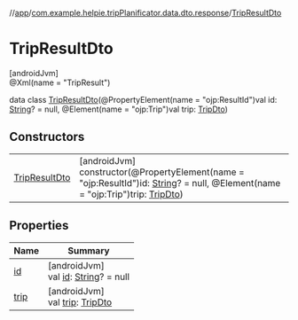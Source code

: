 //[app](../../../index.md)/[com.example.helpie.tripPlanificator.data.dto.response](../index.md)/[TripResultDto](index.md)

# TripResultDto

[androidJvm]\
@Xml(name = &quot;TripResult&quot;)

data class [TripResultDto](index.md)(@PropertyElement(name = &quot;ojp:ResultId&quot;)val id: [String](https://kotlinlang.org/api/latest/jvm/stdlib/kotlin/-string/index.html)? = null, @Element(name = &quot;ojp:Trip&quot;)val trip: [TripDto](../-trip-dto/index.md))

## Constructors

| | |
|---|---|
| [TripResultDto](-trip-result-dto.md) | [androidJvm]<br>constructor(@PropertyElement(name = &quot;ojp:ResultId&quot;)id: [String](https://kotlinlang.org/api/latest/jvm/stdlib/kotlin/-string/index.html)? = null, @Element(name = &quot;ojp:Trip&quot;)trip: [TripDto](../-trip-dto/index.md)) |

## Properties

| Name | Summary |
|---|---|
| [id](id.md) | [androidJvm]<br>val [id](id.md): [String](https://kotlinlang.org/api/latest/jvm/stdlib/kotlin/-string/index.html)? = null |
| [trip](trip.md) | [androidJvm]<br>val [trip](trip.md): [TripDto](../-trip-dto/index.md) |
